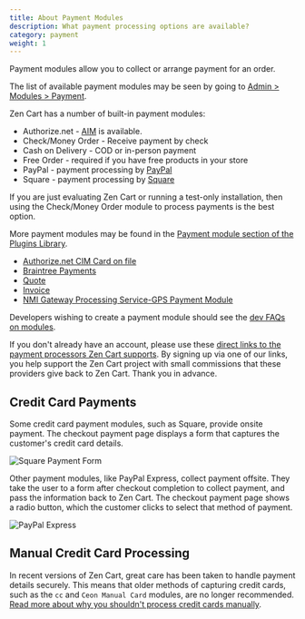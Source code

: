 ```yaml
---
title: About Payment Modules 
description: What payment processing options are available? 
category: payment
weight: 1
---
```


Payment modules allow you to collect or arrange payment for an order.

The list of available payment modules may be seen by going to [Admin > Modules > Payment](/user/admin_pages/modules/payment/).

Zen Cart has a number of built-in payment modules: 

- Authorize.net - [AIM](/user/payment/authorizenet_aim/) is available.
- Check/Money Order - Receive payment by check
- Cash on Delivery - COD or in-person payment
- Free Order - required if you have free products in your store
- PayPal - payment processing by [PayPal](/user/payment/paypal/)
- Square - payment processing by [Square](/user/payment/square/)

If you are just evaluating Zen Cart or running a test-only installation, 
then using the Check/Money Order module to process payments is the best option.

More payment modules may be found in the [Payment module section of the Plugins Library](https://www.zen-cart.com/downloads.php?do=cat&id=8).

- [Authorize.net CIM Card on file](https://www.zen-cart.com/downloads.php?do=file&id=2272)
- [Braintree Payments](https://www.zen-cart.com/downloads.php?do=file&id=1781)
- [Quote](https://www.zen-cart.com/downloads.php?do=file&id=2199)
- [Invoice](https://www.zen-cart.com/downloads.php?do=file&id=131)
- [NMI Gateway Processing Service-GPS Payment Module](https://www.zen-cart.com/downloads.php?do=file&id=2265)

Developers wishing to create a payment module should see the [dev FAQs on modules](/dev/code/modules/). 

If you don't already have an account, please use these [direct links to the payment processors Zen Cart supports](https://www.zen-cart.com/content.php?14-Payment-Processing). By signing up via one of our links, you help support the Zen Cart project with small commissions that these providers give back to Zen Cart. Thank you in advance.

## Credit Card Payments 

Some credit card payment modules, such as Square, provide onsite payment.  The checkout payment page displays a form that captures the customer's credit card details.  

![Square Payment Form](/images/square_payment.jpg)


Other payment modules, like PayPal Express, collect payment offsite. They take the user to a form after checkout completion to collect payment, and pass the information back to Zen Cart.  The checkout payment page shows a radio button, which the customer clicks to select that method of payment.

![PayPal Express](/images/paypal_payment.png)

## Manual Credit Card Processing 

In recent versions of Zen Cart, great care has been taken to handle payment details securely.  This means that older methods of capturing credit cards, such as the `cc` and `Ceon Manual Card` modules, are no longer recommended.  [Read more about why you shouldn't process credit cards manually](/user/payment/why_not_manual).
